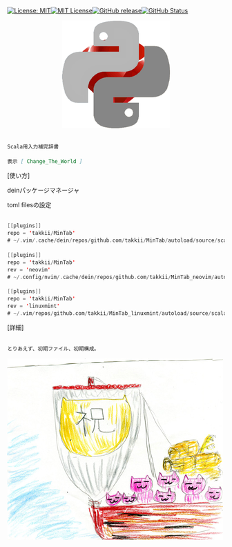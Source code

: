 [![License: MIT](https://img.shields.io/badge/License-MIT-yellow.svg)](https://opensource.org/licenses/MIT)[![MIT License](http://img.shields.io/badge/license-MIT-blue.svg?style=flat)](LICENSE)[![GitHub release](https://img.shields.io/github/release/takkii/MinTab.svg?style=flat)](GitHub)[![GitHub Status](https://img.shields.io/github/last-commit/takkii/MinTab.svg?style=flat)](GitHub)

<div align="center"><img src="https://github.com/takkii/Bignyanco/blob/master/images/python_ruby.gif" alt="PythonとRuby" title="logo"></div>

```markdown

Scala用入力補完辞書

表示 [ Change_The_World ]

```

[使い方]

deinパッケージマネージャ

toml filesの設定

```scala

[[plugins]]
repo = 'takkii/MinTab'
# ~/.vim/.cache/dein/repos/github.com/takkii/MinTab/autoload/source/scala

[[plugins]]
repo = 'takkii/MinTab'
rev = 'neovim'
# ~/.config/nvim/.cache/dein/repos/github.com/takkii/MinTab_neovim/autoload/source/scala

[[plugins]]
repo = 'takkii/MinTab'
rev = 'linuxmint'
# ~/.vim/repos/github.com/takkii/MinTab_linuxmint/autoload/source/scala

```

[詳細]

```markdown

とりあえず、初期ファイル、初期構成。

```

![にゃにゃ福の神](https://github.com/takkii/MinTab/blob/master/images/nyanya.jpg)
